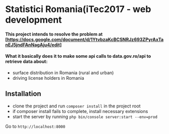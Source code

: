# Statistici Romania(iTec2017 - web development

#### This project intends to resolve the problem at [https://docs.google.com/document/d/1YtvbzaKcBCSNRJz693ZPyrAxTanEJ5jndFAnNagAju4/edit]
#### What it basically does it to make some api calls to data.gov.ro/api to retrieve data about:
* surface distribution in Romania (rural and urban)
* driving license holders in Romania

## Installation
* clone the project and run ```composer install``` in the project root
* if composer install fails to complete, install necessary extensions
* start the server by running ```php bin/console server:start --env=prod```
 
 Go to ```http://localhost:8000```
